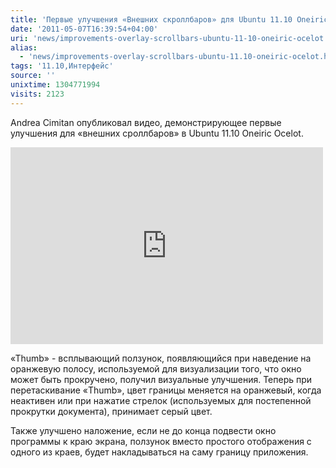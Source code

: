```yaml
---
title: 'Первые улучшения «Внешних скроллбаров» для Ubuntu 11.10 Oneiric Ocelot'
date: '2011-05-07T16:39:54+04:00'
uri: 'news/improvements-overlay-scrollbars-ubuntu-11-10-oneiric-ocelot'
alias: 
  - 'news/improvements-overlay-scrollbars-ubuntu-11.10-oneiric-ocelot.html'
tags: '11.10,Интерфейс'
source: ''
unixtime: 1304771994
visits: 2123
---
```

Andrea Cimitan опубликовал видео, демонстрирующее первые улучшения для «внешних сроллбаров» в Ubuntu 11.10 Oneiric Ocelot.

<iframe src="http://player.vimeo.com/video/23372527?title=0&amp;byline=0&amp;portrait=0" width="500" height="315" frameborder="0"></iframe>

«Thumb» - всплывающий ползунок, появляющийся при наведение на оранжевую полосу, используемой для визуализации того, что окно может быть прокручено, получил визуальные улучшения. Теперь при перетаскивание «Thumb», цвет границы меняется на оранжевый, когда неактивен или при нажатие стрелок (используемых для постепенной прокрутки документа), принимает серый цвет.

Также улучшено наложение, если не до конца подвести окно программы к краю экрана, ползунок вместо простого отображения с одного из краев, будет накладываться на саму границу приложения.
